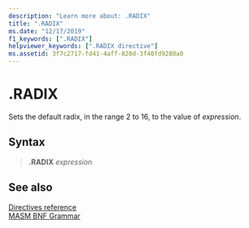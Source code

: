 ```yaml
---
description: "Learn more about: .RADIX"
title: ".RADIX"
ms.date: "12/17/2019"
f1_keywords: [".RADIX"]
helpviewer_keywords: [".RADIX directive"]
ms.assetid: 3f7c2717-fd41-4aff-820d-3f40fd9280a0
---
```

# .RADIX

Sets the default radix, in the range 2 to 16, to the value of *expression*.

## Syntax

> **.RADIX** *expression*

## See also

[Directives reference](directives-reference.md)\
[MASM BNF Grammar](masm-bnf-grammar.md)
